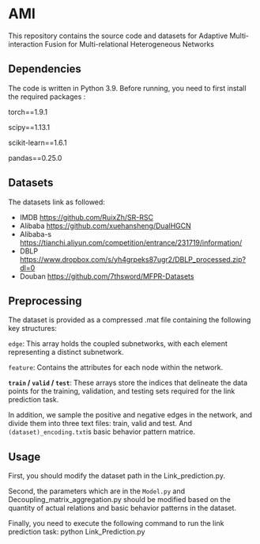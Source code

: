 # AMI

This repository contains the source code and datasets for Adaptive Multi-interaction Fusion for Multi-relational Heterogeneous Networks

## Dependencies

The code is written in Python 3.9.  Before running, you need to first install the required packages :

torch==1.9.1

scipy==1.13.1

scikit-learn==1.6.1

pandas==0.25.0

## Datasets

 The datasets link as followed:

- IMDB https://github.com/RuixZh/SR-RSC
- Alibaba https://github.com/xuehansheng/DualHGCN
- Alibaba-s https://tianchi.aliyun.com/competition/entrance/231719/information/
- DBLP https://www.dropbox.com/s/yh4grpeks87ugr2/DBLP_processed.zip?dl=0
- Douban https://github.com/7thsword/MFPR-Datasets

## Preprocessing

The dataset is provided as a compressed .mat file containing the following key structures:

`edge`: This array holds the coupled subnetworks, with each element representing a distinct subnetwork.

`feature`: Contains the attributes for each node within the network.

**`train` / `valid` / `test`**: These arrays store the indices that delineate the data points for the training, validation, and testing sets required for the link prediction task.

In addition, we sample the positive and negative edges in the network, and divide them into three text files: train, valid and test. And `(dataset)_encoding.txt`is  basic behavior pattern matrice.

## Usage

First, you should modify the dataset path in the Link_prediction.py.

Second, the parameters which are in the `Model.py` and Decoupling_matrix_aggregation.py should be modified based on the quantity of actual relations and basic behavior patterns in the dataset. 


Finally, you need to execute the following command to run the link prediction task: python Link_Prediction.py
